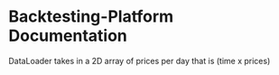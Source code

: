# Backtesting-Platform Documentation
DataLoader takes in a 2D array of prices per day that is (time x prices)
